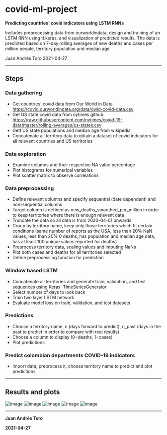 # covid-ml-project
**Predicting countries' covid indicators using LSTM RNNs**

Includes preprocessing data from ourworldindata, design and training of an LSTM RNN using tf.keras, and visualization of predicted results. The data is predicted based on 7-day rolling averages of new deaths and cases per million people, territory population and median age

Juan Andrés Toro
2021-04-27
___
## Steps
### Data gathering
- Get countries' covid data from Our World in Data https://covid.ourworldindata.org/data/owid-covid-data.csv
- Get US state covid data from nytimes github https://raw.githubusercontent.com/nytimes/covid-19-data/master/rolling-averages/us-states.csv
- Gett US state populations and median age from wikipedia
- Concatenate all territory data to obtain a dataset of covid indicators for all relevant countries and US territories

### Data exploration
- Examine columns and their respective NA value percentage
- Plot histograms for numerical variables
- Plot scatter matrix to observe correlations

### Data preprocessing
- Define relevant columns and specify sequential (date dependent) and non-sequential columns
- Target column is defined as new_deaths_smoothed_per_million in order to keep territories where there is enough relevant data
- Truncate the data so all data is from 2020-04-01 onwards
- Group by territory name, keep only those territories which fit certain conditions (same number of reports as the USA, less than 20% NaN values, less than 20% 0 deaths, has population and median age data, has at least 100 unique values reported for deaths)
- Preprocess territory data, scaling values and imputing NaNs
- Plot both cases and deaths for all territories selected
- Define preprocessing function for prediction

### Window based LSTM 
- Concatenate all territories and generate train, validation, and test sequences using Keras' TimeSeriesGenerator
- Select number of days to look back
- Train two layer LSTM network
- Evaluate model loss on train, validation, and test datasets

### Predictions
- Choose a territory name, n (days forward to predict), n_past (days in the past to predict in order to compare with real results)
- Choose a column to display (0=deaths, 1=cases)
- Plot predictions

### Predict colombian departments COVID-19 indicators
- Import data, preprocess it, choose territory name to predict and plot predictions
___
## Results and plots
![image](https://user-images.githubusercontent.com/82002486/116304867-a44ed800-a768-11eb-8981-64f71d7cdaf6.png)
![image](https://user-images.githubusercontent.com/82002486/116304926-b2045d80-a768-11eb-9b6e-0406c959161f.png)
![image](https://user-images.githubusercontent.com/82002486/116304957-bb8dc580-a768-11eb-894a-725d232bb471.png)
![image](https://user-images.githubusercontent.com/82002486/116830146-b4eabe00-ab6d-11eb-969f-1fa62242080c.png)
![image](https://user-images.githubusercontent.com/82002486/116830155-c03de980-ab6d-11eb-9540-ddbdff0c24df.png)
___
**Juan Andrés Toro**

**2021-04-27**
